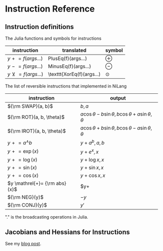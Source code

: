 # Instruction Reference

## Instruction definitions

The Julia functions and symbols for instructions

| instruction | translated |   symbol   |
| ----------- | ---------- | ---- |
| $y \mathrel{+}= f(args...)$ | PlusEq(f)(args...) | $\oplus$ |
| $y \mathrel{-}= f(args...)$ | MinusEq(f)(args...) | $\ominus$ |
| $y \mathrel{\veebar}= f(args...)$ | \texttt{XorEq(f)(args...) | $\odot$ |

The list of reversible instructions that implemented in NiLang

| instruction | output   |
| ----------- | ---------- |
| ${\rm SWAP}(a, b)$ | $b, a$ |
| ${\rm ROT}(a, b, \theta)$ | $a \cos\theta - b\sin\theta, b \cos\theta + a\sin\theta, \theta$ |
| ${\rm IROT}(a, b, \theta)$ | $a \cos\theta + b\sin\theta, b \cos\theta - a\sin\theta, \theta$ |
| $y \mathrel{+}= a^\wedge b$ | $y+a^b, a, b$ |
| $y \mathrel{+}= \exp(x)$ | $y+e^x, x$ |
| $y \mathrel{+}= \log(x)$ | $y+\log x, x$ |
| $y \mathrel{+}= \sin(x)$ | $y+\sin x, x$ |
| $y \mathrel{+}= \cos(x)$ | $y+\cos x, x$ |
| $y \mathrel{+}= {\rm abs}(x)$ | $y+ |x|, x$ |
| ${\rm NEG}(y)$ | $-y$ |
| ${\rm CONJ}(y)$ | $y'$ |

"." is the broadcasting operations in Julia.

## Jacobians and Hessians for Instructions

See my [blog post](https://giggleliu.github.io/2020/01/18/jacobians.html).
